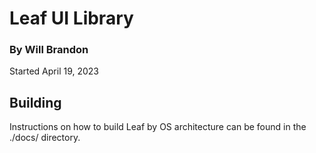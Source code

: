 # Leaf UI Library

### By Will Brandon
Started April 19, 2023


## Building
Instructions on how to build Leaf by OS architecture can be found in the ./docs/ directory.